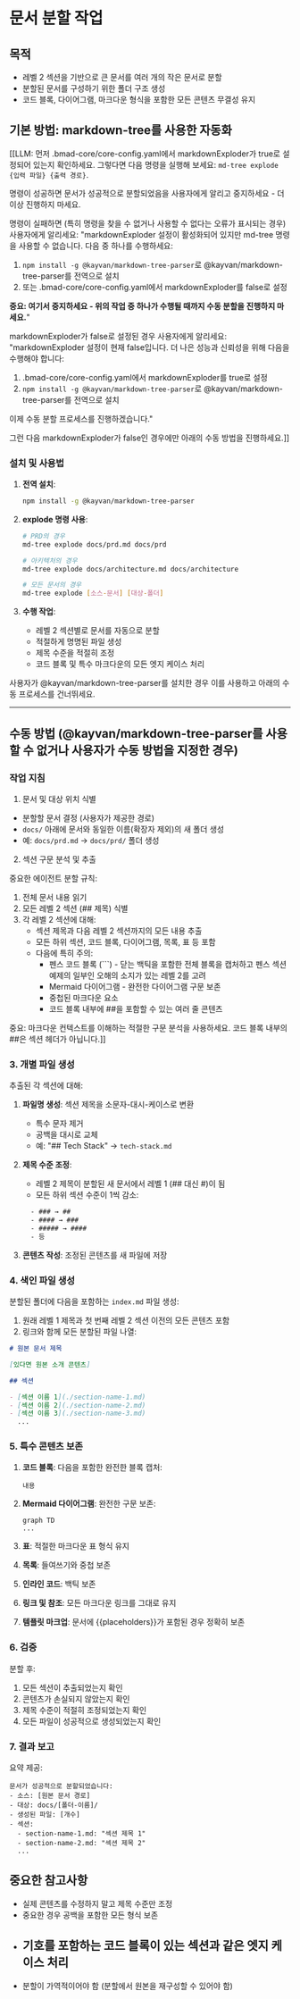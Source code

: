 # 문서 분할 작업

## 목적

- 레벨 2 섹션을 기반으로 큰 문서를 여러 개의 작은 문서로 분할
- 분할된 문서를 구성하기 위한 폴더 구조 생성
- 코드 블록, 다이어그램, 마크다운 형식을 포함한 모든 콘텐츠 무결성 유지

## 기본 방법: markdown-tree를 사용한 자동화

[[LLM: 먼저 .bmad-core/core-config.yaml에서 markdownExploder가 true로 설정되어 있는지 확인하세요. 그렇다면 다음 명령을 실행해 보세요: `md-tree explode {입력 파일} {출력 경로}`.

명령이 성공하면 문서가 성공적으로 분할되었음을 사용자에게 알리고 중지하세요 - 더 이상 진행하지 마세요.

명령이 실패하면 (특히 명령을 찾을 수 없거나 사용할 수 없다는 오류가 표시되는 경우) 사용자에게 알리세요: "markdownExploder 설정이 활성화되어 있지만 md-tree 명령을 사용할 수 없습니다. 다음 중 하나를 수행하세요:

1. `npm install -g @kayvan/markdown-tree-parser`로 @kayvan/markdown-tree-parser를 전역으로 설치
2. 또는 .bmad-core/core-config.yaml에서 markdownExploder를 false로 설정

**중요: 여기서 중지하세요 - 위의 작업 중 하나가 수행될 때까지 수동 분할을 진행하지 마세요.**"

markdownExploder가 false로 설정된 경우 사용자에게 알리세요: "markdownExploder 설정이 현재 false입니다. 더 나은 성능과 신뢰성을 위해 다음을 수행해야 합니다:

1. .bmad-core/core-config.yaml에서 markdownExploder를 true로 설정
2. `npm install -g @kayvan/markdown-tree-parser`로 @kayvan/markdown-tree-parser를 전역으로 설치

이제 수동 분할 프로세스를 진행하겠습니다."

그런 다음 markdownExploder가 false인 경우에만 아래의 수동 방법을 진행하세요.]]

### 설치 및 사용법

1. **전역 설치**:

   ```bash
   npm install -g @kayvan/markdown-tree-parser
   ```

2. **explode 명령 사용**:

   ```bash
   # PRD의 경우
   md-tree explode docs/prd.md docs/prd

   # 아키텍처의 경우
   md-tree explode docs/architecture.md docs/architecture

   # 모든 문서의 경우
   md-tree explode [소스-문서] [대상-폴더]
   ```

3. **수행 작업**:
   - 레벨 2 섹션별로 문서를 자동으로 분할
   - 적절하게 명명된 파일 생성
   - 제목 수준을 적절히 조정
   - 코드 블록 및 특수 마크다운의 모든 엣지 케이스 처리

사용자가 @kayvan/markdown-tree-parser를 설치한 경우 이를 사용하고 아래의 수동 프로세스를 건너뛰세요.

---

## 수동 방법 (@kayvan/markdown-tree-parser를 사용할 수 없거나 사용자가 수동 방법을 지정한 경우)

### 작업 지침

1. 문서 및 대상 위치 식별

- 분할할 문서 결정 (사용자가 제공한 경로)
- `docs/` 아래에 문서와 동일한 이름(확장자 제외)의 새 폴더 생성
- 예: `docs/prd.md` → `docs/prd/` 폴더 생성

2. 섹션 구문 분석 및 추출

중요한 에이전트 분할 규칙:

1. 전체 문서 내용 읽기
2. 모든 레벨 2 섹션 (## 제목) 식별
3. 각 레벨 2 섹션에 대해:
   - 섹션 제목과 다음 레벨 2 섹션까지의 모든 내용 추출
   - 모든 하위 섹션, 코드 블록, 다이어그램, 목록, 표 등 포함
   - 다음에 특히 주의:
     - 펜스 코드 블록 (```) - 닫는 백틱을 포함한 전체 블록을 캡처하고 펜스 섹션 예제의 일부인 오해의 소지가 있는 레벨 2를 고려
     - Mermaid 다이어그램 - 완전한 다이어그램 구문 보존
     - 중첩된 마크다운 요소
     - 코드 블록 내부에 ##을 포함할 수 있는 여러 줄 콘텐츠

중요: 마크다운 컨텍스트를 이해하는 적절한 구문 분석을 사용하세요. 코드 블록 내부의 ##은 섹션 헤더가 아닙니다.]]

### 3. 개별 파일 생성

추출된 각 섹션에 대해:

1. **파일명 생성**: 섹션 제목을 소문자-대시-케이스로 변환
   - 특수 문자 제거
   - 공백을 대시로 교체
   - 예: "## Tech Stack" → `tech-stack.md`

2. **제목 수준 조정**:
   - 레벨 2 제목이 분할된 새 문서에서 레벨 1 (## 대신 #)이 됨
   - 모든 하위 섹션 수준이 1씩 감소:

   ```txt
     - ### → ##
     - #### → ###
     - ##### → ####
     - 등
   ```

3. **콘텐츠 작성**: 조정된 콘텐츠를 새 파일에 저장

### 4. 색인 파일 생성

분할된 폴더에 다음을 포함하는 `index.md` 파일 생성:

1. 원래 레벨 1 제목과 첫 번째 레벨 2 섹션 이전의 모든 콘텐츠 포함
2. 링크와 함께 모든 분할된 파일 나열:

```markdown
# 원본 문서 제목

[있다면 원본 소개 콘텐츠]

## 섹션

- [섹션 이름 1](./section-name-1.md)
- [섹션 이름 2](./section-name-2.md)
- [섹션 이름 3](./section-name-3.md)
  ...
```

### 5. 특수 콘텐츠 보존

1. **코드 블록**: 다음을 포함한 완전한 블록 캡처:

   ```language
   내용
   ```

2. **Mermaid 다이어그램**: 완전한 구문 보존:

   ```mermaid
   graph TD
   ...
   ```

3. **표**: 적절한 마크다운 표 형식 유지

4. **목록**: 들여쓰기와 중첩 보존

5. **인라인 코드**: 백틱 보존

6. **링크 및 참조**: 모든 마크다운 링크를 그대로 유지

7. **템플릿 마크업**: 문서에 {{placeholders}}가 포함된 경우 정확히 보존

### 6. 검증

분할 후:

1. 모든 섹션이 추출되었는지 확인
2. 콘텐츠가 손실되지 않았는지 확인
3. 제목 수준이 적절히 조정되었는지 확인
4. 모든 파일이 성공적으로 생성되었는지 확인

### 7. 결과 보고

요약 제공:

```text
문서가 성공적으로 분할되었습니다:
- 소스: [원본 문서 경로]
- 대상: docs/[폴더-이름]/
- 생성된 파일: [개수]
- 섹션:
  - section-name-1.md: "섹션 제목 1"
  - section-name-2.md: "섹션 제목 2"
  ...
```

## 중요한 참고사항

- 실제 콘텐츠를 수정하지 말고 제목 수준만 조정
- 중요한 경우 공백을 포함한 모든 형식 보존
- ## 기호를 포함하는 코드 블록이 있는 섹션과 같은 엣지 케이스 처리
- 분할이 가역적이어야 함 (분할에서 원본을 재구성할 수 있어야 함)
